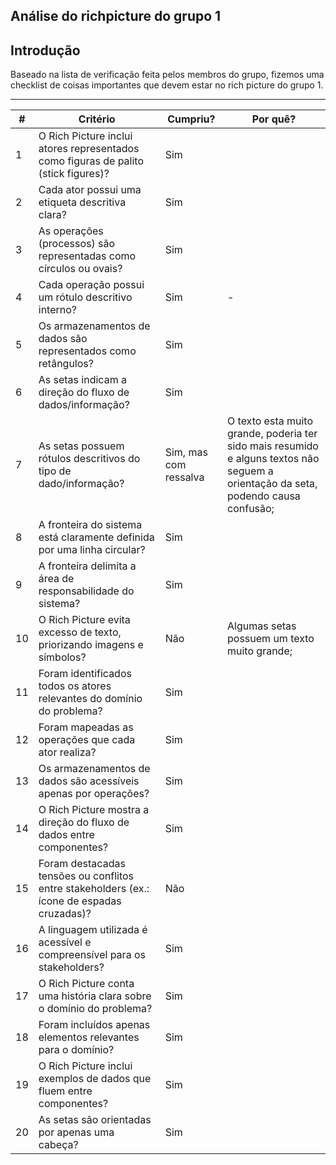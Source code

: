## Análise do richpicture do grupo 1 


## Introdução

Baseado na lista de verificação feita pelos membros do grupo, fizemos uma checklist de coisas importantes que devem estar no rich picture do grupo 1.

---


| #  | Critério                                                                 | Cumpriu? | Por quê? |
|----|---------------------------------------------------------------------------|----------|----------|
| 1  | O Rich Picture inclui atores representados como figuras de palito (stick figures)? |    Sim      |          |
| 2  | Cada ator possui uma etiqueta descritiva clara?                           |    Sim      |          |
| 3  | As operações (processos) são representadas como círculos ou ovais?        |     Sim     |          |
| 4  | Cada operação possui um rótulo descritivo interno?                        |    Sim      |     -     |
| 5  | Os armazenamentos de dados são representados como retângulos?             |    Sim      |          |
| 6  | As setas indicam a direção do fluxo de dados/informação?                  |   Sim       |          |
| 7  | As setas possuem rótulos descritivos do tipo de dado/informação?          |    Sim, mas com ressalva      |   O texto esta muito grande, poderia ter sido mais resumido e alguns textos não seguem a orientação da seta, podendo causa confusão;      |
| 8  | A fronteira do sistema está claramente definida por uma linha circular?   |    Sim     |         |
| 9  | A fronteira delimita a área de responsabilidade do sistema?               |     Sim     |          |
| 10 | O Rich Picture evita excesso de texto, priorizando imagens e símbolos?    |    Não      |   Algumas setas possuem um texto muito grande;       |
| 11 | Foram identificados todos os atores relevantes do domínio do problema?    |    Sim      |          |
| 12 | Foram mapeadas as operações que cada ator realiza?                        |     Sim     |          |
| 13 | Os armazenamentos de dados são acessíveis apenas por operações?           |    Sim      |          |
| 14 | O Rich Picture mostra a direção do fluxo de dados entre componentes?      |  Sim        |          |
| 15 | Foram destacadas tensões ou conflitos entre stakeholders (ex.: ícone de espadas cruzadas)? |    Não      |          |
| 16 | A linguagem utilizada é acessível e compreensível para os stakeholders?   |    Sim      |          |
| 17 | O Rich Picture conta uma história clara sobre o domínio do problema?      |     Sim    |       |
| 18 | Foram incluídos apenas elementos relevantes para o domínio?               |     Sim      |          |
| 19 | O Rich Picture inclui exemplos de dados que fluem entre componentes?      |     Sim     |          |
|20| As setas são orientadas por apenas uma cabeça? |   Sim  |      |

